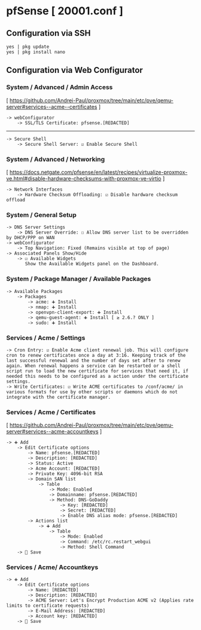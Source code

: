 # pfSense [ 20001.conf ]

## Configuration via SSH
```
yes | pkg update
yes | pkg install nano
```

## Configuration via Web Configurator

### System / Advanced / Admin Access
[ https://github.com/Andrei-Paul/proxmox/tree/main/etc/pve/qemu-server#services--acme--certificates ]
```
-> webConfigurator
    -> SSL/TLS Certificate: pfsense.[REDACTED]
```
---
```
-> Secure Shell
    -> Secure Shell Server: ☑ Enable Secure Shell
```

### System / Advanced / Networking
[ https://docs.netgate.com/pfsense/en/latest/recipes/virtualize-proxmox-ve.html#disable-hardware-checksums-with-proxmox-ve-virtio ]
```
-> Network Interfaces
    -> Hardware Checksum Offloading: ☑ Disable hardware checksum offload
```

### System / General Setup
```
-> DNS Server Settings
    -> DNS Server Override: ☐ Allow DNS server list to be overridden by DHCP/PPP on WAN
-> webConfigurator
    -> Top Navigation: Fixed (Remains visible at top of page)
-> Associated Panels Show/Hide
    -> ☑ Available Widgets
       Show the Available Widgets panel on the Dashboard.
```

### System / Package Manager / Available Packages
```
-> Available Packages
    -> Packages
        -> acme: ➕ Install
        -> nmap: ➕ Install
        -> openvpn-client-export: ➕ Install
        -> qemu-guest-agent: ➕ Install [ ≥ 2.6.? ONLY ]
        -> sudo: ➕ Install
```

### Services / Acme / Settings
```
-> Cron Entry: ☑ Enable Acme client renewal job. This will configure cron to renew certificates once a day at 3:16. Keeping track of the last successful renewal and the number of days set after to renew again. When renewal happens a service can be restarted or a shell script run to load the new certificate for services that need it, if needed this needs to be configured as a action under the certificate settings.
-> Write Certificates: ☑ Write ACME certificates to /conf/acme/ in various formats for use by other scripts or daemons which do not integrate with the certificate manager.
```

### Services / Acme / Certificates
[ https://github.com/Andrei-Paul/proxmox/tree/main/etc/pve/qemu-server#services--acme-accountkeys ]
```
-> ➕ Add
    -> Edit Certificate options
        -> Name: pfsense.[REDACTED]
        -> Description: [REDACTED]
        -> Status: Active
        -> Acme Account: [REDACTED]
        -> Private Key: 4096-bit RSA
        -> Domain SAN list
            -> Table
                -> Mode: Enabled
                -> Domainname: pfsense.[REDACTED]
                -> Method: DNS-GoDaddy
                    -> Key: [REDACTED]
                    -> Secret: [REDACTED]
                    -> Enable DNS alias mode: pfsense.[REDACTED]
        -> Actions list
            -> ➕ Add
                -> Table
                    -> Mode: Enabled
                    -> Command: /etc/rc.restart_webgui
                    -> Method: Shell Command
    -> 💾 Save
```

### Services / Acme/ Accountkeys
```
-> ➕ Add
    -> Edit Certificate options
        -> Name: [REDACTED]
        -> Description: [REDACTED]
        -> ACME Server: Let's Encrypt Production ACME v2 (Applies rate limits to certificate requests)
        -> E-Mail Address: [REDACTED]
        -> Account key: [REDACTED]
    -> 💾 Save
```
